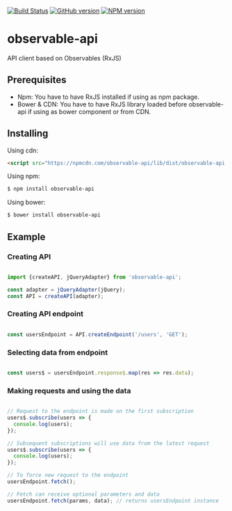 [![Build Status](https://travis-ci.org/luknei/observable-api.svg)](https://travis-ci.org/luknei/observable-api)
[![GitHub version](https://img.shields.io/github/tag/luknei/observable-api.svg)](https://github.com/luknei/observable-api)
[![NPM version](https://img.shields.io/npm/v/observable-api.svg)](https://www.npmjs.com/package/observable-api)

# observable-api
API client based on Observables (RxJS)

## Prerequisites

* Npm: You have to have RxJS installed if using as npm package.
* Bower & CDN: You have to have RxJS library loaded before observable-api if using as bower component or from CDN.

## Installing

Using cdn:

```html
<script src="https://npmcdn.com/observable-api/lib/dist/observable-api.js"></script>
```

Using npm:

```bash
$ npm install observable-api
```

Using bower:

```bash
$ bower install observable-api
```

## Example

### Creating API

```js

import {createAPI, jQueryAdapter} from 'observable-api';

const adapter = jQueryAdapter(jQuery);
const API = createAPI(adapter);

```

### Creating API endpoint

```js

const usersEndpoint = API.createEndpoint('/users', 'GET');

```

### Selecting data from endpoint

```js

const users$ = usersEndpoint.response$.map(res => res.data);

```

### Making requests and using the data

```js

// Request to the endpoint is made on the first subscription
users$.subscribe(users => {
  console.log(users);
});

// Subsequent subscriptions will use data from the latest request
users$.subscribe(users => {
  console.log(users);
});

// To force new request to the endpoint
usersEndpoint.fetch();

// Fetch can receive optional parameters and data
usersEndpoint.fetch(params, data); // returns usersEndpoint instance

```
